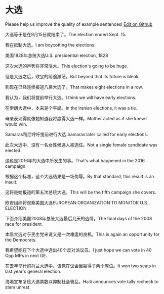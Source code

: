 # 大选

Please help us improve the quality of example sentences! [Edit on Github](https://github.com/jiyushe/jiyu-example-sentence-source/blob/main/chinese/daxuan.md)

<p><span class="chinese">大选等于是在9月15日就结束了。</span><span class="english">The election ended Sept. 15.</span></p>

<p><span class="chinese">我在抵制大选。</span><span class="english">I am boycotting the elections.</span></p>

<p><span class="chinese">美国1828年总统大选</span><span class="english">U.S. presidential election, 1828</span></p>

<p><span class="chinese">这次大选的声势将非常浩大。</span><span class="english">This election's going to be huge.</span></p>

<p><span class="chinese">但是大选之后，欧宝的前途渺茫。</span><span class="english">But beyond that its future is bleak.</span></p>

<p><span class="chinese">到现在已经连续报道八届大选了。</span><span class="english">That makes eight elections in a row.</span></p>

<p><span class="chinese">我认为，我们将提前举行大选。</span><span class="english">I think we will have early elections.</span></p>

<p><span class="chinese">在伊朗大选中，本来是个平局。</span><span class="english">In the Iranian elections, it was a tie.</span></p>

<p><span class="chinese">母亲表现得就像她知道我将赢得大选一样。</span><span class="english">Mother acted as if she knew I would win.</span></p>

<p><span class="chinese">Samaras稍后呼吁提前进行大选.</span><span class="english">Samaras later called for early elections.</span></p>

<p><span class="chinese">此次大选中，没有一名女性候选人被选任。</span><span class="english">Not a single female candidate was elected.</span></p>

<p><span class="chinese">这也是2016年的大选中所发生的事。</span><span class="english">That's what happened in the 2016 campaign.</span></p>

<p><span class="chinese">根据这个标准，这个大选结果是一场侮辱。</span><span class="english">By that standard, this result is an insult.</span></p>

<p><span class="chinese">这将是她报道的第五次总统大选。</span><span class="english">This will be the fifth campaign she covers.</span></p>

<p><span class="chinese">欧安组织将观察美国大选</span><span class="english">EUROPEAN ORGANIZATION TO MONITOR U.S. ELECTION</span></p>

<p><span class="chinese">下面介绍美国2008年总统大选最后几天的选情。</span><span class="english">The final days of the 2008 race for president.</span></p>

<p><span class="chinese">本届大选对于民主党来说又是一次难逢的良机。</span><span class="english">This is again an opportunity for the Democrats.</span></p>

<p><span class="chinese">我希望能在下个大选中选出40个反对派议员。</span><span class="english">I just hope we can vote in 40 Opp MPs in next GE.</span></p>

<p><span class="chinese">在去年举行的荷兰大选中，该党在议会里赢得了两个席位。</span><span class="english">It won two seats in last year's general election.</span></p>

<p><span class="chinese">海地宣布复检大选票数以抑制社会骚乱。</span><span class="english">Haiti announces vote tally recheck to stem unrest.</span></p>

